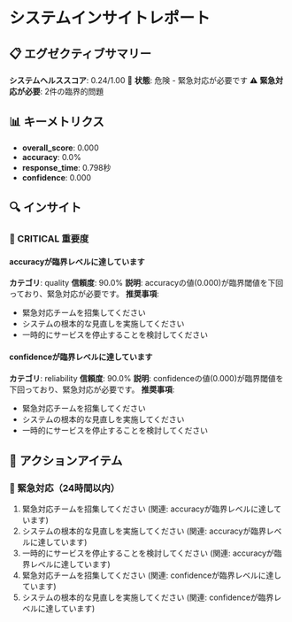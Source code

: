 # システムインサイトレポート

## 📋 エグゼクティブサマリー
**システムヘルススコア**: 0.24/1.00
🔴 **状態**: 危険 - 緊急対応が必要です
⚠️ **緊急対応が必要**: 2件の臨界的問題

## 📊 キーメトリクス
- **overall_score**: 0.000
- **accuracy**: 0.0%
- **response_time**: 0.798秒
- **confidence**: 0.000

## 🔍 インサイト
### 🚨 CRITICAL 重要度
#### accuracyが臨界レベルに達しています
**カテゴリ**: quality
**信頼度**: 90.0%
**説明**: accuracyの値(0.000)が臨界閾値を下回っており、緊急対応が必要です。
**推奨事項**:
- 緊急対応チームを招集してください
- システムの根本的な見直しを実施してください
- 一時的にサービスを停止することを検討してください

#### confidenceが臨界レベルに達しています
**カテゴリ**: reliability
**信頼度**: 90.0%
**説明**: confidenceの値(0.000)が臨界閾値を下回っており、緊急対応が必要です。
**推奨事項**:
- 緊急対応チームを招集してください
- システムの根本的な見直しを実施してください
- 一時的にサービスを停止することを検討してください

## 🎯 アクションアイテム
### 🚨 緊急対応（24時間以内）
1. 緊急対応チームを招集してください (関連: accuracyが臨界レベルに達しています)
1. システムの根本的な見直しを実施してください (関連: accuracyが臨界レベルに達しています)
1. 一時的にサービスを停止することを検討してください (関連: accuracyが臨界レベルに達しています)
1. 緊急対応チームを招集してください (関連: confidenceが臨界レベルに達しています)
1. システムの根本的な見直しを実施してください (関連: confidenceが臨界レベルに達しています)

